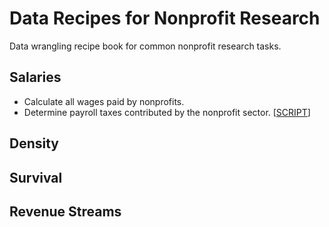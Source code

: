 # Data Recipes for Nonprofit Research

Data wrangling recipe book for common nonprofit research tasks. 




## Salaries

* Calculate all wages paid by nonprofits.
* Determine payroll taxes contributed by the nonprofit sector. [[SCRIPT](/code/payroll-taxes.R)]

## Density


## Survival 

## Revenue Streams

